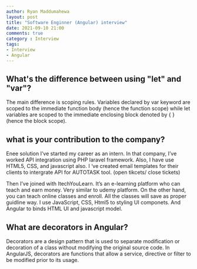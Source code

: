 ```yaml
---
author: Ryan Maddumahewa
layout: post
title: "Software Enginner (Angular) interview"
date: 2021-09-10 21:00
comments: true
category : Interview
tags:       
- Interview
- Angular
---
```


## What's the difference between using "let" and "var"?

The main difference is scoping rules. Variables declared by var keyword are scoped to the immediate function body (hence the function scope) while let variables are scoped to the immediate enclosing block denoted by { } (hence the block scope).

## what is your contribution to the company?

Enee solution I’ve started my career as an intern. In that company, I’ve worked API integration using PHP laravel framework. Also, I have use HTML5, CSS, and javascript also. 
I ‘ve created email templates for their clients to intergrate API for AUTOTASK tool. 
(open tikcets/ close tickets)

Then I’ve joined with ItechYouLearn. It’s an e-learning platform who can teach and earn money. Very similar to udemy platform. On the other hand, you can teach online classes and enroll. All the classes will save as proper guidline way.
I use JavaScript, CSS, Html5 to styling UI componets. And Angular to binds HTML UI and javascript model. 


## What are decorators in Angular?

Decorators are a design pattern that is used to separate modification or decoration of a class without modifying the original source code. In AngularJS, decorators are functions that allow a service, directive or filter to be modified prior to its usage.



